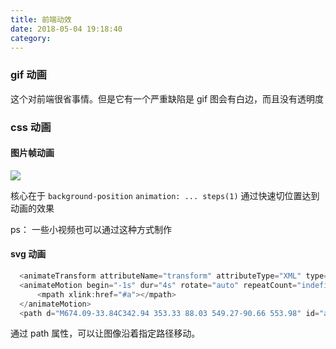 ```yaml
---
title: 前端动效
date: 2018-05-04 19:18:40
category:
---
```


<p></p>
<!-- more -->

### gif 动画

这个对前端很省事情。但是它有一个严重缺陷是 gif 图会有白边，而且没有透明度

### css 动画

#### 图片帧动画

<img src="https://s3.music.126.net/nact/s/client/images/year2017/p05/man_repeat.png?d8aa052%E2%80%A6">

<!-- <iframe src="https://yuicer.com/demo/demo_180102/index_man.html" frameborder="no" marginwidth="0" marginheight="0" width="100" height="150" border="1"/> -->

核心在于 `background-position` `animation: ... steps(1)` 通过快速切位置达到动画的效果

ps： 一些小视频也可以通过这种方式制作

#### svg 动画

<!-- <iframe src="https://yuicer.com/demo/demo_180102/index_sakura.html" frameborder="no" marginwidth="0" marginheight="0" height="300" scrolling="no"> -->

```js
  <animateTransform attributeName="transform" attributeType="XML" type="rotate" from="0 0 0" to="360 90 90" dur="8s" repeatCount="indefinite"></animateTransform>
  <animateMotion begin="-1s" dur="4s" rotate="auto" repeatCount="indefinite">
      <mpath xlink:href="#a"></mpath>
  </animateMotion>
  <path d="M674.09-33.84C342.94 353.33 88.03 549.27-90.66 553.98" id="a"></path>
```

<template>
 <p>线段动画</p>
  <svg id="ani" width="40px" height="40px" viewBox="0 0 40 40">
    <g stroke-width="2" stroke="#C7C7CB" fill="none">
      <circle cx="20" cy="20" r="19"></circle>
    </g>
  </svg>
  <style>
    #ani {
      animation: stroke 2s both infinite;
      stroke-dasharray: 0 200;
    }

    @keyframes stroke {
      100% {
        stroke-dasharray: 120 200;
      }
    }

  </style>
  <p>轨迹动画</p>
  <svg width="400px" height="200px" fill="none">
    <rect x="0" y="0" width="30" height="30" fill="#cccccc">
      <animateMotion repeatCount="indefinite" rotate="auto" path="M20,25 C 100,25 150,225, 200, 125" dur="4s" fill="freeze"></animateMotion>
    </rect>
    <path stroke="#C7C7CB" d="M20,25 C 100,25 150,225, 200, 125"></path>
  </svg>
</template>

通过 path 属性，可以让图像沿着指定路径移动。
